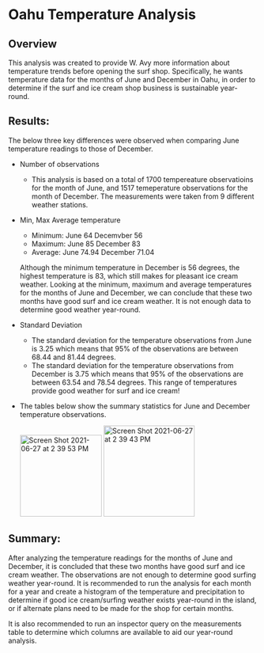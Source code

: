 # Oahu Temperature Analysis
## Overview 

This analysis was created to provide W. Avy more information about temperature trends before opening the surf shop. Specifically, he wants temperature data for the months of June and December in Oahu, in order to determine if the surf and ice cream shop business is sustainable year-round.

## Results:

The below three key differences were observed when comparing June temperature readings to those of December.

- Number of observations
    - This analysis is based on a total of 1700 tempereature observatioins for the month of June, and 1517 temeperature observations for the month of December. The measurements were taken from 9 different weather stations.

- Min, Max Average temperature
    - Minimum: June 64 Decemvber 56
    - Maximum: June 85 December 83
    - Average: June 74.94 December 71.04

    Although the minimum temperature in December is 56 degrees, the highest temperature is 83, which still makes for pleasant ice cream weather. Looking at the         minimum, maximum and average temperatures for the months of June and December, we can conclude that these two months have good surf and ice cream weather. It is not    enough data to determine good weather year-round.

- Standard Deviation 
    - The standard deviation for the temperature observations from June is 3.25 which means that 95% of the observations are between 68.44 and 81.44 degrees.
    - The standard deviation for the temperature observations from December is 3.75 which means that 95% of the observations are between 63.54 and 78.54 degrees.
    This range of temperatures provide good weather for surf and ice cream!

- The tables below show the summary statistics for June and December temperature observations.
    
    <img width="165" alt="Screen Shot 2021-06-27 at 2 39 53 PM" src="https://user-images.githubusercontent.com/17945476/123557156-5c92ff80-d75d-11eb-84f4-97bc8ccaed47.png">
    
    <img width="184" alt="Screen Shot 2021-06-27 at 2 39 43 PM" src="https://user-images.githubusercontent.com/17945476/123557160-60bf1d00-d75d-11eb-864e-28567110202c.png">



## Summary:
After analyzing the temperature readings for the months of June and December, it is concluded that these two months have good surf and ice cream weather. The observations are not enough to determine good surfing weather year-round. It is recommended to run the analysis for each month for a year and create a histogram of the temperature and precipitation to determine if good ice cream/surfing weather exists year-round in the island, or if alternate plans need to be made for the shop for certain months.

It is also recommended to run an inspector query on the measurements table to determine which columns are available to aid our year-round analysis.
